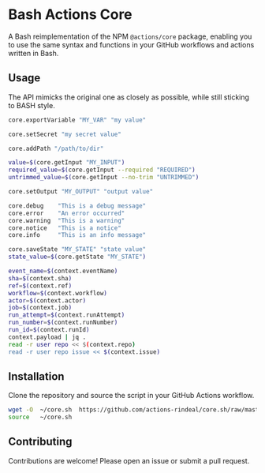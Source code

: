 # Bash Actions Core

A Bash reimplementation of the NPM `@actions/core` package, enabling you to use the same syntax and functions in your GitHub workflows and actions written in Bash.

## Usage

The API mimicks the original one as closely as possible, while still sticking to BASH style.

```bash
core.exportVariable "MY_VAR" "my value"

core.setSecret "my secret value"

core.addPath "/path/to/dir"

value=$(core.getInput "MY_INPUT")
required_value=$(core.getInput --required "REQUIRED")
untrimmed_value=$(core.getInput --no-trim "UNTRIMMED")

core.setOutput "MY_OUTPUT" "output value"

core.debug    "This is a debug message"
core.error    "An error occurred"
core.warning  "This is a warning"
core.notice   "This is a notice"
core.info     "This is an info message"

core.saveState "MY_STATE" "state value"
state_value=$(core.getState "MY_STATE")

event_name=$(context.eventName)
sha=$(context.sha)
ref=$(context.ref)
workflow=$(context.workflow)
actor=$(context.actor)
job=$(context.job)
run_attempt=$(context.runAttempt)
run_number=$(context.runNumber)
run_id=$(context.runId)
context.payload | jq .
read -r user repo << $(context.repo)
read -r user repo issue << $(context.issue)
```

## Installation

Clone the repository and source the script in your GitHub Actions workflow.

```bash
wget -O  ~/core.sh  https://github.com/actions-rindeal/core.sh/raw/master/core.sh
source   ~/core.sh
```

## Contributing

Contributions are welcome! Please open an issue or submit a pull request.
